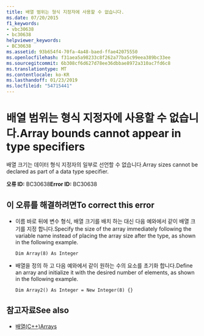 ```yaml
---
title: 배열 범위는 형식 지정자에 사용할 수 없습니다.
ms.date: 07/20/2015
f1_keywords:
- vbc30638
- bc30638
helpviewer_keywords:
- BC30638
ms.assetid: 93b654f4-70fa-4a48-baed-ffae42075550
ms.openlocfilehash: f31aea5a98233c8f262a77ba5c99eea389bc33ee
ms.sourcegitcommit: 6b308cf6d627d78ee36dbbae8972a310ac7fd6c8
ms.translationtype: MT
ms.contentlocale: ko-KR
ms.lasthandoff: 01/23/2019
ms.locfileid: "54715441"
---
```

# <a name="array-bounds-cannot-appear-in-type-specifiers"></a><span data-ttu-id="e8f80-102">배열 범위는 형식 지정자에 사용할 수 없습니다.</span><span class="sxs-lookup"><span data-stu-id="e8f80-102">Array bounds cannot appear in type specifiers</span></span>
<span data-ttu-id="e8f80-103">배열 크기는 데이터 형식 지정자의 일부로 선언할 수 없습니다.</span><span class="sxs-lookup"><span data-stu-id="e8f80-103">Array sizes cannot be declared as part of a data type specifier.</span></span>  
  
 <span data-ttu-id="e8f80-104">**오류 ID:** BC30638</span><span class="sxs-lookup"><span data-stu-id="e8f80-104">**Error ID:** BC30638</span></span>  
  
## <a name="to-correct-this-error"></a><span data-ttu-id="e8f80-105">이 오류를 해결하려면</span><span class="sxs-lookup"><span data-stu-id="e8f80-105">To correct this error</span></span>  
  
-   <span data-ttu-id="e8f80-106">이름 바로 뒤에 변수 형식, 배열 크기를 배치 하는 대신 다음 예와에서 같이 배열 크기를 지정 합니다.</span><span class="sxs-lookup"><span data-stu-id="e8f80-106">Specify the size of the array immediately following the variable name instead of placing the array size after the type, as shown in the following example.</span></span>  
  
    ```  
    Dim Array(8) As Integer   
    ```  
  
-   <span data-ttu-id="e8f80-107">배열을 정의 하 고 다음 예와에서 같이 원하는 수의 요소를 초기화 합니다.</span><span class="sxs-lookup"><span data-stu-id="e8f80-107">Define an array and initialize it with the desired number of elements, as shown in the following example.</span></span>  
  
    ```  
    Dim Array2() As Integer = New Integer(8) {}  
    ```  
  
## <a name="see-also"></a><span data-ttu-id="e8f80-108">참고자료</span><span class="sxs-lookup"><span data-stu-id="e8f80-108">See also</span></span>
- [<span data-ttu-id="e8f80-109">배열(C++)</span><span class="sxs-lookup"><span data-stu-id="e8f80-109">Arrays</span></span>](../../../visual-basic/programming-guide/language-features/arrays/index.md)
